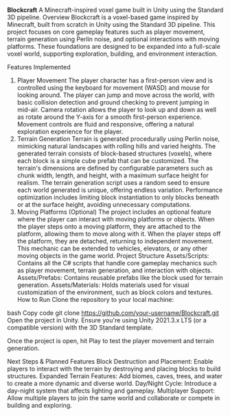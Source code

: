 **Blockcraft**
A Minecraft-inspired voxel game built in Unity using the Standard 3D pipeline.
Overview
Blockcraft is a voxel-based game inspired by Minecraft, built from scratch in Unity using the Standard 3D pipeline. This project focuses on core gameplay features such as player movement, terrain generation using Perlin noise, and optional interactions with moving platforms. These foundations are designed to be expanded into a full-scale voxel world, supporting exploration, building, and environment interaction.

Features Implemented
1. Player Movement
The player character has a first-person view and is controlled using the keyboard for movement (WASD) and mouse for looking around.
The player can jump and move across the world, with basic collision detection and ground checking to prevent jumping in mid-air.
Camera rotation allows the player to look up and down as well as rotate around the Y-axis for a smooth first-person experience.
Movement controls are fluid and responsive, offering a natural exploration experience for the player.
2. Terrain Generation
Terrain is generated procedurally using Perlin noise, mimicking natural landscapes with rolling hills and varied heights.
The generated terrain consists of block-based structures (voxels), where each block is a simple cube prefab that can be customized.
The terrain's dimensions are defined by configurable parameters such as chunk width, length, and height, with a maximum surface height for realism.
The terrain generation script uses a random seed to ensure each world generated is unique, offering endless variation.
Performance optimization includes limiting block instantiation to only blocks beneath or at the surface height, avoiding unnecessary computations.
3. Moving Platforms (Optional)
The project includes an optional feature where the player can interact with moving platforms or objects.
When the player steps onto a moving platform, they are attached to the platform, allowing them to move along with it.
When the player steps off the platform, they are detached, returning to independent movement.
This mechanic can be extended to vehicles, elevators, or any other moving objects in the game world.
Project Structure
Assets/Scripts: Contains all the C# scripts that handle core gameplay mechanics such as player movement, terrain generation, and interaction with objects.
Assets/Prefabs: Contains reusable prefabs like the block used for terrain generation.
Assets/Materials: Holds materials used for visual customization of the environment, such as block colors and textures.
How to Run
Clone the repository to your local machine:

bash
Copy code
git clone https://github.com/your-username/Blockcraft.git
Open the project in Unity. Ensure you're using Unity 2021.3.x LTS (or a compatible version) with the 3D Standard template.

Once the project is open, hit Play to test the player movement and terrain generation.

Next Steps & Planned Features
Block Destruction and Placement: Enable players to interact with the terrain by destroying and placing blocks to build structures.
Expanded Terrain Features: Add biomes, caves, trees, and water to create a more dynamic and diverse world.
Day/Night Cycle: Introduce a day-night system that affects lighting and gameplay.
Multiplayer Support: Allow multiple players to join the same world and collaborate or compete in building and exploring.
